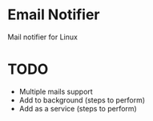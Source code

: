 # Email Notifier
Mail notifier for Linux

# TODO
* Multiple mails support
* Add to background (steps to perform)
* Add as a service (steps to perform)
